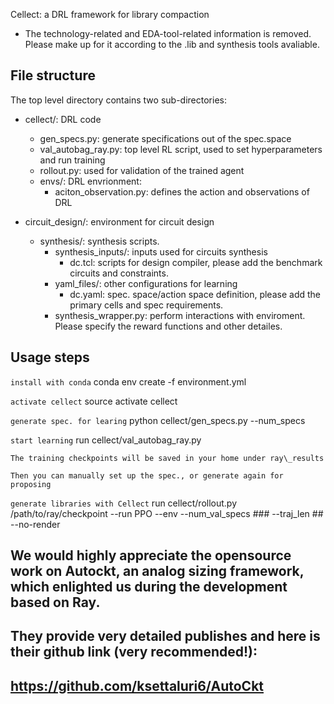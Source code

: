 Cellect: a DRL framework for library compaction

* The technology-related and EDA-tool-related information is removed. Please make up for it according to the .lib and synthesis tools avaliable.

## File structure
The top level directory contains two sub-directories:

* cellect/: DRL code
	* gen_specs.py: generate specifications out of the spec.space
    * val_autobag_ray.py: top level RL script, used to set hyperparameters and run training
    * rollout.py: used for validation of the trained agent
    * envs/: DRL envrionment:
    	* aciton_observation.py: defines the action and observations of DRL

* circuit_design/: environment for circuit design
    * synthesis/: synthesis scripts.
    	* synthesis_inputs/: inputs used for circuits synthesis
    		* dc.tcl: scripts for design compiler, please add the benchmark circuits and constraints.
    	* yaml_files/: other configurations for learning
    		* dc.yaml: spec. space/action space definition, please add the primary cells and spec requirements.
        * synthesis_wrapper.py: perform interactions with enviroment. Please specify the reward functions and other detailes.

## Usage steps

```install with conda```
conda env create -f environment.yml

```activate cellect```
source activate cellect

```generate spec. for learing```
python cellect/gen_specs.py --num_specs

```start learning```
run cellect/val_autobag_ray.py

```The training checkpoints will be saved in your home under ray\_results```

```Then you can manually set up the spec., or generate again for proposing```

```generate libraries with Cellect```
run cellect/rollout.py /path/to/ray/checkpoint --run PPO --env --num_val_specs ### --traj_len ## --no-render

## We would highly appreciate the opensource work on Autockt, an analog sizing framework, which enlighted us during the development based on Ray.
## They provide very detailed publishes and here is their github link (very recommended!):
## https://github.com/ksettaluri6/AutoCkt
